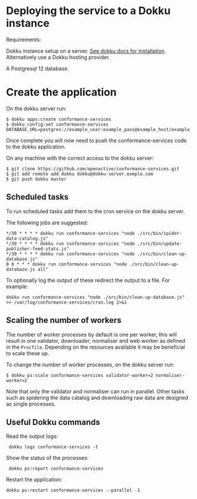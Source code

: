 # Deploying the service to a Dokku instance

Requirements:

Dokku instance setup on a server. [See dokku docs for installation](https://dokku.com/docs/getting-started/installation/#installing-the-latest-stable-version). Alternatively use a Dokku hosting provider.

A Postgresql 12 database.

# Create the application

On the dokku server run:

```
$ dokku apps:create conformance-services
$ dokku config:set conformance-services DATABASE_URL=postgres://example_user:example_pass@example_host/example_databasename
```

Once complete you will now need to push the conformance-services code to the dokku application.

On any machine with the correct access to the dokku server:

```
$ git clone https://github.com/openactive/conformance-services.git
$ git add remote add dokku dokku@dokku-server.exmple.com
$ git push dokku master
```

## Scheduled tasks

To run scheduled tasks add them to the cron service on the dokku server.

The following jobs are suggested:

```
*/30 * * * * dokku run conformance-services "node ./src/bin/spider-data-catalog.js"
*/30 * * * * dokku run conformance-services "node ./src/bin/update-publisher-feed-stats.js"
*/30 * * * * dokku run conformance-services "node ./src/bin/clean-up-database.js"
0 0 * * * dokku run conformance-services "node ./src/bin/clean-up-database.js all"
```

To optionally log the output of these redirect the output to a file. For example:

`dokku run conformance-services "node ./src/bin/clean-up-database.js" >> /var/log/conformance-services/cron.log 2>&1`

## Scaling the number of workers

The number of worker processes by default is one per worker, this will result in one validator, downloader, normaliser and web worker as defined in the `Procfile`. Depending on the resources available it may be beneficial to scale these up.

To change the number of worker processes, on the dokku server run:

```
$ dokku ps:scale conformance-services validator-worker=2 normaliser-worker=2
```

Note that only the validator and normaliser can run in parallel. Other tasks such as spidering the data catalog and downloading raw data are designed as single processes.

## Useful Dokku commands

Read the output logs:
```
 dokku logs conformance-services -t
```

Show the status of the processes:
```
 dokku ps:report conformance-services
```


Restart the application:
```
dokku ps:restart conformance-services --parallel -1
```